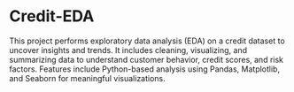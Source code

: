 # Credit-EDA
This project performs exploratory data analysis (EDA) on a credit dataset to uncover insights and 
trends. It includes cleaning, visualizing, and summarizing data to understand customer behavior, 
credit scores, and risk factors. Features include Python-based analysis using Pandas, Matplotlib,
and Seaborn for meaningful visualizations.
